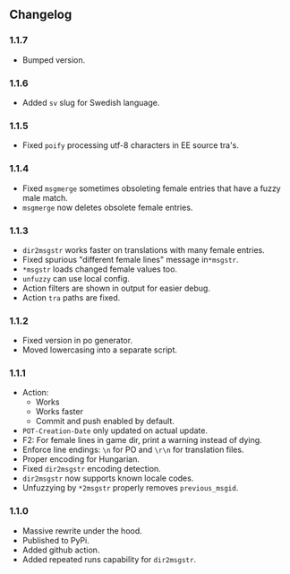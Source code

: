 ## Changelog

### 1.1.7
- Bumped version.

### 1.1.6
- Added `sv` slug for Swedish language.

### 1.1.5
- Fixed `poify` processing utf-8 characters in EE source tra's.

### 1.1.4
- Fixed `msgmerge` sometimes obsoleting female entries that have a fuzzy male match.
- `msgmerge` now deletes obsolete female entries.

### 1.1.3
- `dir2msgstr` works faster on translations with many female entries.
- Fixed spurious "different female lines" message in`*msgstr`.
- `*msgstr` loads changed female values too.
- `unfuzzy` can use local config.
- Action filters are shown in output for easier debug.
- Action `tra` paths are fixed.

### 1.1.2
- Fixed version in po generator.
- Moved lowercasing into a separate script.

### 1.1.1
- Action:
    - Works
    - Works faster
    - Commit and push enabled by default.
- `POT-Creation-Date` only updated on actual update.
- F2: For female lines in game dir, print a warning instead of dying.
- Enforce line endings: `\n` for PO and `\r\n` for translation files.
- Proper encoding for Hungarian.
- Fixed `dir2msgstr` encoding detection.
- `dir2msgstr` now supports known locale codes.
- Unfuzzying by `*2msgstr` properly removes `previous_msgid`.

### 1.1.0
- Massive rewrite under the hood.
- Published to PyPi.
- Added github action.
- Added repeated runs capability for `dir2msgstr`.
